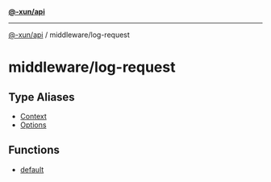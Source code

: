 [**@-xun/api**](../../README.md)

***

[@-xun/api](../../README.md) / middleware/log-request

# middleware/log-request

## Type Aliases

- [Context](type-aliases/Context.md)
- [Options](type-aliases/Options.md)

## Functions

- [default](functions/default.md)
